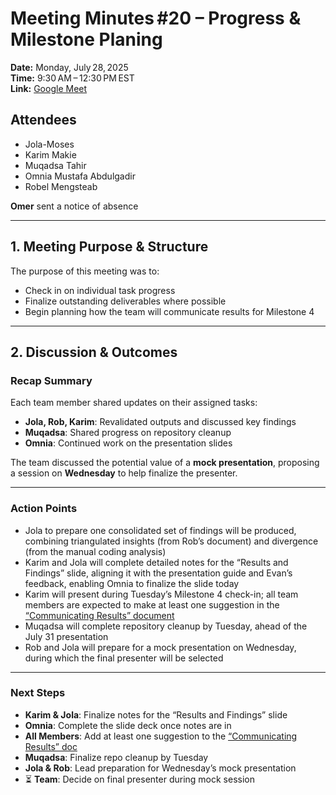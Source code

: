 <!--markdownlint-disable MD013 -->
# Meeting Minutes #20 – Progress & Milestone Planing

**Date:** Monday, July 28, 2025  
**Time:** 9:30 AM – 12:30 PM EST  
**Link:** [Google Meet](https://meet.google.com/thw-hymo-eah)

## Attendees

- Jola-Moses  
- Karim Makie  
- Muqadsa Tahir  
- Omnia Mustafa Abdulgadir  
- Robel Mengsteab  

**Omer** sent a notice of absence

---

## 1. Meeting Purpose & Structure

The purpose of this meeting was to:

- Check in on individual task progress
- Finalize outstanding deliverables where possible  
- Begin planning how the team will communicate results for Milestone 4  

---

## 2. Discussion & Outcomes

### Recap Summary

Each team member shared updates on their assigned tasks:

- **Jola, Rob, Karim**: Revalidated outputs and discussed key findings  
- **Muqadsa**: Shared progress on repository cleanup
- **Omnia**: Continued work on the presentation slides  

The team discussed the potential value of a **mock presentation**, proposing a session on **Wednesday** to help finalize the presenter.

---

### Action Points

- Jola to prepare one consolidated set of findings will be produced, combining triangulated insights (from Rob’s document) and divergence (from the manual coding analysis)  
- Karim and Jola will complete detailed notes for the “Results and Findings” slide, aligning it with the presentation guide and Evan’s feedback, enabling Omnia to finalize the slide today  
- Karim will present during Tuesday’s Milestone 4 check-in; all team members are expected to make at least one suggestion in the [“Communicating Results” document](https://docs.google.com/document/d/1JSCdl9igOfjjDm2-Rjlf4L705YOR_THg5vKwLt25fK4/edit?tab=t.0)
- Muqadsa will complete repository cleanup by Tuesday, ahead of the July 31 presentation  
- Rob and Jola will prepare for a mock presentation on Wednesday, during which the final presenter will be selected  

---

### Next Steps

- **Karim & Jola**: Finalize notes for the “Results and Findings” slide  
- **Omnia**: Complete the slide deck once notes are in  
- **All Members**: Add at least one suggestion to the [“Communicating Results” doc]((https://docs.google.com/document/d/1JSCdl9igOfjjDm2-Rjlf4L705YOR_THg5vKwLt25fK4/edit?tab=t.0))
- **Muqadsa**: Finalize repo cleanup by Tuesday  
- **Jola & Rob**: Lead preparation for Wednesday’s mock presentation  
- ⏳ **Team**: Decide on final presenter during mock session  
